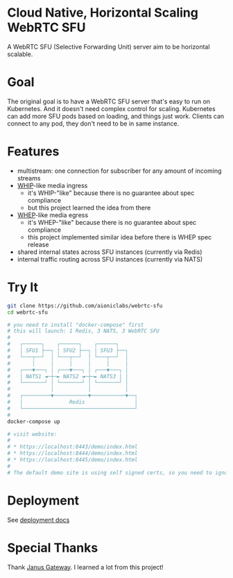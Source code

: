 Cloud Native, Horizontal Scaling WebRTC SFU
===========================================

A WebRTC SFU (Selective Forwarding Unit) server aim to be horizontal scalable.


Goal
========================================

The original goal is to have a WebRTC SFU server that's easy to run on Kubernetes.
And it doesn't need complex control for scaling.
Kubernetes can add more SFU pods based on loading, and things just work.
Clients can connect to any pod, they don't need to be in same instance.


Features
========================================

* multistream: one connection for subscriber for any amount of incoming streams
* [WHIP](https://datatracker.ietf.org/doc/draft-ietf-wish-whip/)-like media ingress
    - it's WHIP-"like" because there is no guarantee about spec compliance
    - but this project learned the idea from there
* [WHEP](https://datatracker.ietf.org/doc/draft-ietf-wish-whap/)-like media egress
    - it's WHEP-"like" because there is no guarantee about spec compliance
    - this project implemented similar idea before there is WHEP spec release
* shared internal states across SFU instances (currently via Redis)
* internal traffic routing across SFU instances (currently via NATS)


Try It
========================================

```sh
git clone https://github.com/aioniclabs/webrtc-sfu
cd webrtc-sfu

# you need to install "docker-compose" first
# this will launch: 1 Redis, 3 NATS, 3 WebRTC SFU
#
#   ┌──────┐    ┌──────┐    ┌──────┐
#   │ SFU1 ├──┐ │ SFU2 ├──┐ │ SFU3 ├──┐
#   └───┬──┘  │ └───┬──┘  │ └───┬──┘  │
#       │     │     │     │     │     │
#   ┌───▼───┐ │ ┌───▼───┐ │ ┌───▼───┐ │
#   │ NATS1 ◄─┼─► NATS2 ◄─┼─► NATS3 │ │
#   └───────┘ │ └───────┘ │ └───────┘ │
#             │           │           │
#   ┌─────────▼───────────▼───────────▼──┐
#   │               Redis                │
#   └────────────────────────────────────┘
#
docker-compose up

# visit website:
#
# * https://localhost:8443/demo/index.html
# * https://localhost:8444/demo/index.html
# * https://localhost:8445/demo/index.html
#
# The default demo site is using self signed certs, so you need to ignore the warning in browser.
```



Deployment
========================================

See [deployment docs](./DEPLOYMENT.md)


Special Thanks
========================================

Thank [Janus Gateway](https://github.com/meetecho/janus-gateway).
I learned a lot from this project!
